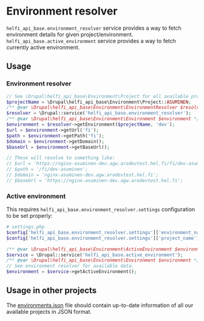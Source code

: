 # Environment resolver

`helfi_api_base.environment_resolver` service provides a way to fetch environment details for given project/environment.
`helfi_api_base.active_environment` service provides a way to fetch currently active environment.

## Usage

### Environment resolver
```php
// See \Drupal\helfi_api_base\Environment\Project for all available project constants.
$projectName = \Drupal\helfi_api_base\Environment\Project::ASUMINEN;
/** @var \Drupal\helfi_api_base\Environment\EnvironmentResolver $resolver */
$resolver = \Drupal::service('helfi_api_base.environment_resolver');
/** @var \Drupal\helfi_api_base\Environment\Environment $environment */
$environment = $resolver->getEnvironment($projectName, 'dev');
$url = $environment->getUrl('fi');
$path = $environment->getPath('fi');
$domain = $environment->getDomain();
$baseUrl = $environment->getBaseUrl();

// These will resolve to something like:
// $url = 'https://nginx-asuminen-dev.agw.arodevtest.hel.fi/fi/dev-asuminen';
// $path = '/fi/dev-asuminen';
// $domain = 'nginx-asuminen-dev.agw.arodevtest.hel.fi';
// $baseUrl = 'https://nginx-asuminen-dev.agw.arodevtest.hel.fi';
```

### Active environment

This requires `helfi_api_base.environment_resolver.settings` configuration to be set properly:

```php
# settings.php
$config['helfi_api_base.environment_resolver.settings']['environment_name'] = getenv('APP_ENV');
$config['helfi_api_base.environment_resolver.settings']['project_name'] = 'liikenne';
```

```php
/** @var \Drupal\helfi_api_base\Environment\ActiveEnvironment $environment */
$service = \Drupal::service('helfi_api_base.active_environment');
/** @var \Drupal\helfi_api_base\Environment\Environment $environment */
// See environment resolver for available data.
$environment = $service->getActiveEnvironment();
```

## Usage in other projects

The [environments.json](/fixtures/environments.json) file should contain up-to-date information of all our available projects in JSON format.
